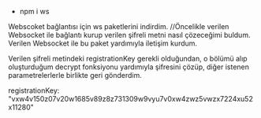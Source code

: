 - npm i ws

Webscoket bağlantısı için ws paketlerini indirdim.
//Öncelikle verilen Websocket ile bağlantı kurup verilen şifreli metni nasıl çözeceğimi buldum.
Verilen Websocket ile bu paket yardımıyla iletişim kurdum.

Verilen şifreli metindeki registrationKey gerekli olduğundan,
o bölümü alıp oluşturduğum decrypt fonksiyonu yardımıyla şifresini çözüp,
diğer istenen parametrelerlerle birlikte geri gönderdim.

registrationKey: "vxw4v150z07v20w1685v89z8z731309w9vyu7v0xw4zwz5vwzx7224xu52x11280" 


